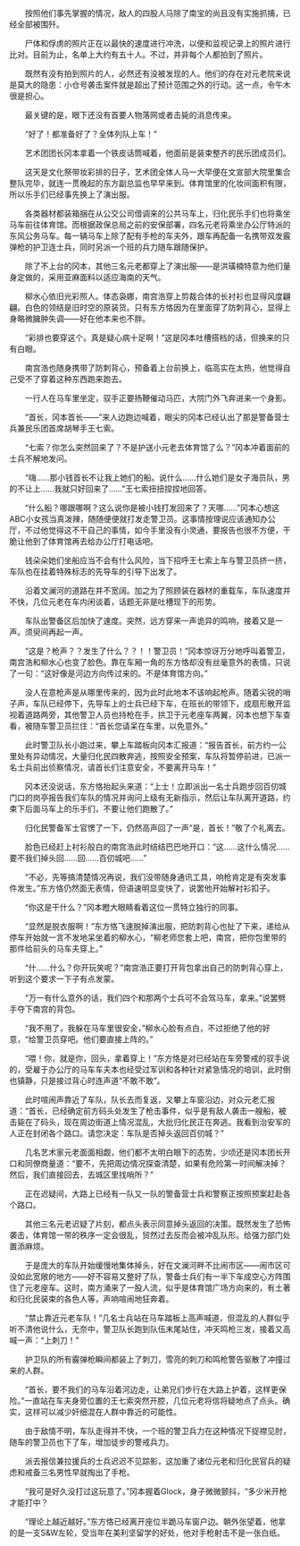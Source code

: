 　　按照他们事先掌握的情况，敌人的四股人马除了南宝的尚且没有实施抓捕，已经全部被围歼。

　　尸体和俘虏的照片正在以最快的速度进行冲洗，以便和监视记录上的照片进行比对。目前为止，名单上大约有五十人。不过，并非每个人都拍到了照片。

　　既然有没有拍到照片的人，必然还有没被发现的人。他们的存在对元老院来说是莫大的隐患：小仓号袭击案件就是超出了预计范围之外的行动。这一点，令午木很是担心。

　　最关键的是，眼下还没有首要人物落网或者击毙的消息传来。

　　“好了！都准备好了？全体列队上车！”

　　艺术团团长冈本拿着一个铁皮话筒喊着，他面前是装束整齐的民乐团成员们。

　　这天是文化祭带妆彩排的日子，艺术团全体人马一大早便在文宣部大院里集合整队完毕，就连一贯晚起的东方副总监也早早来到。体育馆里的化妆间面积有限，所以乐手们已经事先换上了演出服。

　　各类器材都装箱捆在从公交公司借调来的公共马车上，归化民乐手们也将乘坐马车前往体育馆。而根据政保总局之前的安保部署，四名元老将乘坐办公厅特派的东风公务马车。每一辆马车上除了配有手枪的车夫外，跟车再配备一名携带双发霰弹枪的护卫连士兵，同时另派一个班的兵力随车跟随保护。

　　除了不上台的冈本，其他三名元老都穿上了演出服——是洪璜楠特意为他们量身定做的，采用亚麻面料以适应海南的天气。

　　柳水心依旧光彩照人。体态袅娜，南宫浩穿上剪裁合体的长衬衫也显得风度翩翩。白色的领结是旧时空的原装货。只有东方恪因为在里面穿了防刺背心，显得上身略微臃肿失调——好在他本来也不胖。

　　“彩排也要穿这个。真是疑心病十足啊！”这是冈本吐槽搭档的话，但换来的只有白眼。

　　南宫浩也随身携带了防刺背心，预备着上台前换上，临高实在太热，他觉得自己受不了穿着这种东西跑来跑去。

　　一行人在马车里坐定，驭手正要扬鞭催动马匹，大院门外飞奔进来一个身影。

　　“首长，冈本首长——”来人边跑边喊着，眼尖的冈本已经认出了那是警备营士兵兼民乐团首席胡琴手王七索。

　　“七索？你怎么突然回来了？不是护送小元老去体育馆了么？”冈本冲着面前的士兵不解地发问。

　　“嗨……那小钱首长不让我上她们的船。说什么……什么她们是女子海员队，男的不让上……我就只好回来了……”王七索扭扭捏捏地回答。

　　“什么船？哪跟哪啊？这么说你是被小钱打发回来了？天哪……”冈本心想这ABC小女孩当真泼辣，随随便便就打发走警卫员。这事情按理说应该通知办公厅，不过他觉得这不干自己的事情，如今手里没有小灵通，要报告也很不方便，干脆让他到了体育馆再去给办公厅打电话吧。

　　钱朵朵她们坐船应当不会有什么风险，当下招呼王七索上车与警卫员挤一挤，车队也在挂着特殊标志的先导车的引导下出发了。

　　沿着文澜河的道路在并不宽阔。加之为了照顾装在器材的重载车，车队速度并不快，几位元老在车内闲谈着，话题无非是吐槽现下的形势。

　　车队出警备区后加快了速度。突然，远方穿来一声诡异的鸣响，接着又是一声。须臾间再起一声。

　　“这是？枪声？？发生了什么？？！！警卫员！”冈本惊讶万分地呼叫着警卫，南宫浩和柳水心也变了脸色。靠在车厢一角的东方恪却没有丝毫意外的表情，只说了一句：“这好像是河边方向传过来的。不是体育馆方向。”

　　没人在意枪声是从哪里传来的，因为此时此地本不该响起枪声。随着尖锐的哨子声，车队已经停下，先导车上的士兵已经下车，在班长的带领下，成扇形散开监视着道路两旁，其他警卫人员也持枪在手，拱卫于元老座车两翼，冈本也想下车查看，被随车警卫员拦住：“首长您请呆在车里，以免意外。”

　　此时警卫队长小跑过来，攀上车踏板向冈本汇报道：“报告首长，前方约一公里处有异动情况，大量归化民四散奔逃，按照安全预案，车队将暂停前进，已派一名士兵前出侦察情况，请首长们注意安全，不要离开马车！”

　　冈本还没说话，东方恪抬起头来道：“上士！立即派出一名士兵跑步回百仞城门口的岗亭报告我们车队的情况并询问上级有无新指示，然后让车队离开道路，约束下后面马车上的乐手们，不要让他们跑散了。”

　　归化民警备军士官愣了一下，仍然高声回了一声“是，首长！”敬了个礼离去。

　　脸色已经赶上衬衫般白的南宫浩此时结结巴巴地开口：“这……这什么情况……要不我们掉头回……回……百仞城吧……”

　　“不必，先等搞清楚情况再说，我们没带随身通讯工具，响枪肯定是有突发事件发生。”东方恪仍然面无表情，但语速明显变快了，说罢他开始解衬衫扣子。

　　“你这是干什么？”冈本瞪大眼睛看着这位一贯特立独行的同事。

　　“显然是脱衣服啊！”东方恪飞速脱掉演出服，把防刺背心也扯了下来，递给从停车开始就一言不发地呆坐着的柳水心，“柳老师您套上吧，南宫，把你包里带的那件给前头的马车夫穿上。”

　　“什……什么？你开玩笑呢？”南宫浩正要打开背包拿出自己的防刺背心穿上，听到这个要求一下子有点发蒙。

　　“万一有什么意外的话，我们四个和那两个士兵可不会驾马车，拿来。”说罢劈手夺下南宫的背包。

　　“我不用了，我躲在马车里很安全，”柳水心脸有点白，不过拒绝了他的好意，“给警卫员穿吧。他们要直接上阵的。”

　　“喂！你，就是你，回头，拿着穿上！”东方恪是对已经站在车旁警戒的驭手说的，受雇于办公厅的马车车夫本也经受过军训和各种针对紧急情况的培训，此时倒也镇静，只是接过背心时连声道“不敢不敢”。

　　此时喧闹声靠近了车队，队长去而复返，又攀上车窗沿边，对众元老汇报道：“首长，已经确定前方码头处发生了枪击事件，似乎是有敌人袭击一艘船，被击毙在了码头，现在周边街道上情况混乱，大批归化民正在奔逃。我看到治安军的人正在封闭各个路口。请您决定：车队是否掉头返回百仞城？”

　　几名艺术家元老面面相觑，他们都不太明白眼下的态势，少顷还是冈本团长开口和同僚商量道：“要不，先把周边情况探查清楚，如果有危险第一时间解决掉？然后，我们直接回去，去城区里找哨所？”

　　正在迟疑间，大路上已经有一队又一队的警备营士兵和警察正按照预案赶赴各个路口。

　　其他三名元老迟疑了片刻，都点头表示同意掉头返回的决策。既然发生了恐怖袭击，体育馆一带的秩序一定会很乱，贸然过去反而会被冲乱队形。给强力部门处置添麻烦。

　　于是庞大的车队开始缓慢地集体掉头，好在文澜河畔不比闹市区——闹市区可没如此宽敞的地方——好不容易又整好了队，警备士兵们有一半下车成空心方阵围住了元老座车。这时，南方涌来了一股人流，似乎是体育馆广场方向来的，有土著和归化民装束的各色人等，声响喧闹地狂奔着。

　　“禁止靠近元老车队！”几名士兵站在马车踏板上高声喊道，但混乱的人群似乎听不清他说什么，无奈中，警卫队长跑到队伍末尾站住，冲天鸣枪三发，接着又高喊一声：“上刺刀！”

　　护卫队的所有霰弹枪瞬间都装上了刺刀，雪亮的刺刀和鸣枪警告驱散了冲撞过来的人群。

　　“首长，要不我们的马车沿着河边走，让弟兄们步行在大路上护着，这样更保险。”一直站在车夫身旁位置的王七索突然开腔，几位元老将信将疑地点了点头。确实，这样可以减少奸细混在人群中靠近的可能性。

　　由于敌情不明，车队走得并不快，一个班的警卫兵力在这种情况下捉襟见肘，随车的警卫员也下了车，增加徒步的警戒兵力。

　　派去报信兼拉援兵的士兵迟迟不见踪影，这加重了诸位元老和归化民官兵的疑虑和戒备三名男性早就掏出了手枪。

　　“我可是好久没打过这玩意了。”冈本握着Glock，身子微微颤抖，“多少米开枪才能打中？

　　“理论上越近越好。”东方恪已经离开座位半跪马车窗户边。朝外张望着，他拿的是一支S&W左轮，受当年在美利坚留学的好处，他对手枪射击不是一张白纸。

